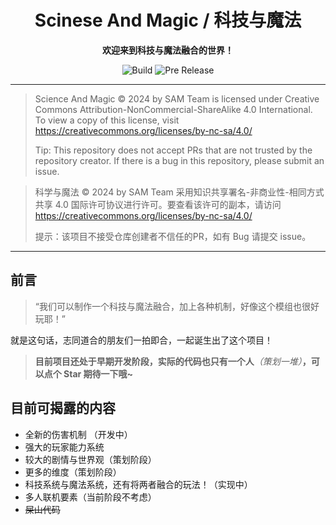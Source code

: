 
<h1 align=center>Scinese And Magic / 科技与魔法</h1>

<p align=center><b>欢迎来到科技与魔法融合的世界！</b></p>

<p align="center">
    <img src="https://github.com/suq-weer/ScienceAndMagic/actions/workflows/build.yml/badge.svg" href="https://github.com/suq-weer/ScienceAndMagic/actions/workflows/build.yml" alt="Build" />
    <img src="https://github.com/suq-weer/ScienceAndMagic/actions/workflows/pre_release.yml/badge.svg" href="https://github.com/suq-weer/ScienceAndMagic/actions/workflows/pre_release.yml" alt="Pre Release" />
</p>

---

> Science And Magic © 2024 by SAM Team is licensed under Creative Commons Attribution-NonCommercial-ShareAlike 4.0 International. To view a copy of this license, visit https://creativecommons.org/licenses/by-nc-sa/4.0/
>
> Tip: This repository does not accept PRs that are not trusted by the repository creator. If there is a bug in this repository, please submit an issue.

> 科学与魔法 © 2024 by SAM Team 采用知识共享署名-非商业性-相同方式共享 4.0 国际许可协议进行许可。要查看该许可的副本，请访问 https://creativecommons.org/licenses/by-nc-sa/4.0/
> 
> 提示：该项目不接受仓库创建者不信任的PR，如有 Bug 请提交 issue。

---

## 前言

> “我们可以制作一个科技与魔法融合，加上各种机制，好像这个模组也很好玩耶！”

就是这句话，志同道合的朋友们一拍即合，一起诞生出了这个项目！

> **目前项目还处于早期开发阶段，实际的代码也只有一个人**_（策划一堆）_**，可以点个 Star 期待一下哦~**

## 目前可揭露的内容

- 全新的伤害机制 （开发中）
- 强大的玩家能力系统
- 较大的剧情与世界观（策划阶段）
- 更多的维度（策划阶段）
- 科技系统与魔法系统，还有将两者融合的玩法！（实现中）
- 多人联机要素（当前阶段不考虑）
- ~~屎山代码~~
